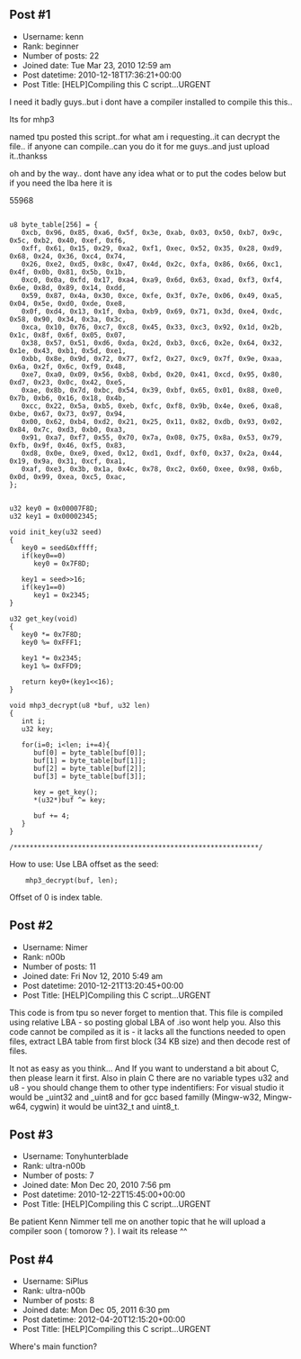 ## Post #1
- Username: kenn
- Rank: beginner
- Number of posts: 22
- Joined date: Tue Mar 23, 2010 12:59 am
- Post datetime: 2010-12-18T17:36:21+00:00
- Post Title: [HELP]Compiling this C script...URGENT

I need it badly guys..but i dont have a compiler installed to compile this this..

Its for mhp3

named tpu posted this script..for what am i requesting..it can decrypt the file..
if anyone can compile..can you do it for me guys..and just upload it..thankss

oh and by the way.. dont have any idea what or to put the codes below
but if you need the lba here it is 

55968

```

u8 byte_table[256] = {
   0xcb, 0x96, 0x85, 0xa6, 0x5f, 0x3e, 0xab, 0x03, 0x50, 0xb7, 0x9c, 0x5c, 0xb2, 0x40, 0xef, 0xf6,
   0xff, 0x61, 0x15, 0x29, 0xa2, 0xf1, 0xec, 0x52, 0x35, 0x28, 0xd9, 0x68, 0x24, 0x36, 0xc4, 0x74,
   0x26, 0xe2, 0xd5, 0x8c, 0x47, 0x4d, 0x2c, 0xfa, 0x86, 0x66, 0xc1, 0x4f, 0x0b, 0x81, 0x5b, 0x1b,
   0xc0, 0x0a, 0xfd, 0x17, 0xa4, 0xa9, 0x6d, 0x63, 0xad, 0xf3, 0xf4, 0x6e, 0x8d, 0x89, 0x14, 0xdd,
   0x59, 0x87, 0x4a, 0x30, 0xce, 0xfe, 0x3f, 0x7e, 0x06, 0x49, 0xa5, 0x04, 0x5e, 0xd0, 0xde, 0xe8,
   0x0f, 0xd4, 0x13, 0x1f, 0xba, 0xb9, 0x69, 0x71, 0x3d, 0xe4, 0xdc, 0x58, 0x90, 0x34, 0x3a, 0x3c,
   0xca, 0x10, 0x76, 0xc7, 0xc8, 0x45, 0x33, 0xc3, 0x92, 0x1d, 0x2b, 0x1c, 0x8f, 0x6f, 0x05, 0x07,
   0x38, 0x57, 0x51, 0xd6, 0xda, 0x2d, 0xb3, 0xc6, 0x2e, 0x64, 0x32, 0x1e, 0x43, 0xb1, 0x5d, 0xe1,
   0xbb, 0x8e, 0x9d, 0x72, 0x77, 0xf2, 0x27, 0xc9, 0x7f, 0x9e, 0xaa, 0x6a, 0x2f, 0x6c, 0xf9, 0x48,
   0xe7, 0xa0, 0x09, 0x56, 0xb8, 0xbd, 0x20, 0x41, 0xcd, 0x95, 0x80, 0xd7, 0x23, 0x0c, 0x42, 0xe5,
   0xae, 0x8b, 0x7d, 0xbc, 0x54, 0x39, 0xbf, 0x65, 0x01, 0x88, 0xe0, 0x7b, 0xb6, 0x16, 0x18, 0x4b,
   0xcc, 0x22, 0x5a, 0xb5, 0xeb, 0xfc, 0xf8, 0x9b, 0x4e, 0xe6, 0xa8, 0xbe, 0x67, 0x73, 0x97, 0x94,
   0x00, 0x62, 0xb4, 0xd2, 0x21, 0x25, 0x11, 0x82, 0xdb, 0x93, 0x02, 0x84, 0x7c, 0xd3, 0xb0, 0xa3,
   0x91, 0xa7, 0xf7, 0x55, 0x70, 0x7a, 0x08, 0x75, 0x8a, 0x53, 0x79, 0xfb, 0x9f, 0x46, 0xf5, 0x83,
   0xd8, 0x0e, 0xe9, 0xed, 0x12, 0xd1, 0xdf, 0xf0, 0x37, 0x2a, 0x44, 0x19, 0x9a, 0x31, 0xcf, 0xa1,
   0xaf, 0xe3, 0x3b, 0x1a, 0x4c, 0x78, 0xc2, 0x60, 0xee, 0x98, 0x6b, 0x0d, 0x99, 0xea, 0xc5, 0xac,
};


u32 key0 = 0x00007F8D;
u32 key1 = 0x00002345;

void init_key(u32 seed)
{
   key0 = seed&0xffff;
   if(key0==0)
      key0 = 0x7F8D;

   key1 = seed>>16;
   if(key1==0)
      key1 = 0x2345;
}

u32 get_key(void)
{
   key0 *= 0x7F8D;
   key0 %= 0xFFF1;

   key1 *= 0x2345;
   key1 %= 0xFFD9;

   return key0+(key1<<16);
}

void mhp3_decrypt(u8 *buf, u32 len)
{
   int i;
   u32 key;

   for(i=0; i<len; i+=4){
      buf[0] = byte_table[buf[0]];
      buf[1] = byte_table[buf[1]];
      buf[2] = byte_table[buf[2]];
      buf[3] = byte_table[buf[3]];

      key = get_key();
      *(u32*)buf ^= key;

      buf += 4;
   }
}

/*************************************************************/

```


How to use:
Use LBA offset as the seed:

```
    mhp3_decrypt(buf, len);
```


Offset of 0 is index table.
## Post #2
- Username: Nimer
- Rank: n00b
- Number of posts: 11
- Joined date: Fri Nov 12, 2010 5:49 am
- Post datetime: 2010-12-21T13:20:45+00:00
- Post Title: [HELP]Compiling this C script...URGENT

This code is from tpu so never forget to mention that. This file is compiled using relative LBA - so posting global LBA of .iso wont help you.
Also this code cannot be compiled as it is - it lacks all the functions needed to open files, extract LBA table from first block (34 KB size) and then decode rest of files.

It not as easy as you think... And If you want to understand a bit about C, then please learn it first.
Also in plain C there are no variable types u32 and u8 - you should change them to other type indentifiers:
For visual studio it would be _uint32 and _uint8 and for gcc based familly (Mingw-w32, Mingw-w64, cygwin) it would be uint32_t and uint8_t.
## Post #3
- Username: Tonyhunterblade
- Rank: ultra-n00b
- Number of posts: 7
- Joined date: Mon Dec 20, 2010 7:56 pm
- Post datetime: 2010-12-22T15:45:00+00:00
- Post Title: [HELP]Compiling this C script...URGENT

Be patient Kenn 
Nimmer tell me on another topic that he will upload a compiler soon ( tomorow ? ). I wait its release ^^
## Post #4
- Username: SiPlus
- Rank: ultra-n00b
- Number of posts: 8
- Joined date: Mon Dec 05, 2011 6:30 pm
- Post datetime: 2012-04-20T12:15:20+00:00
- Post Title: [HELP]Compiling this C script...URGENT

Where's main function?

